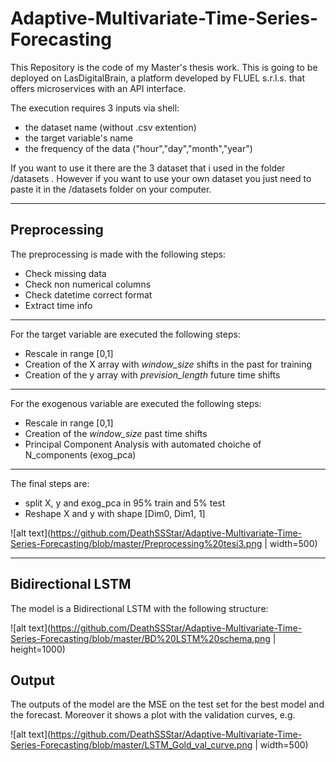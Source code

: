 # Adaptive-Multivariate-Time-Series-Forecasting

This Repository is the code of my Master's thesis work.
This is going to be deployed on LasDigitalBrain, a platform developed by FLUEL s.r.l.s. that offers microservices with an API interface.

The execution requires 3 inputs via shell: 
- the dataset name (without .csv extention)
- the target variable's name
- the frequency of the data ("hour","day","month","year")

If you want to use it there are the 3 dataset that i used in the folder /datasets .
However if you want to use your own dataset you just need to paste it in the /datasets folder on your computer.

---
## Preprocessing
The preprocessing is made with the following steps:
- Check missing data
- Check non numerical columns
- Check datetime correct format
- Extract time info

---
For the target variable are executed the following steps:
- Rescale in range [0,1]
- Creation of the X array with *window_size* shifts in the past for training
- Creation of the y array with *prevision_length* future time shifts

---
For the exogenous variable are executed the following steps:
- Rescale in range [0,1]
- Creation of the *window_size* past time shifts
- Principal Component Analysis with automated choiche of N_components (exog_pca)

---
The final steps are:
- split X, y and exog_pca in 95% train and 5% test
- Reshape X and y with shape [Dim0, Dim1, 1]

![alt text](https://github.com/DeathSSStar/Adaptive-Multivariate-Time-Series-Forecasting/blob/master/Preprocessing%20tesi3.png | width=500)

---
## Bidirectional LSTM
The model is a Bidirectional LSTM with the following structure:

![alt text](https://github.com/DeathSSStar/Adaptive-Multivariate-Time-Series-Forecasting/blob/master/BD%20LSTM%20schema.png | height=1000)

## Output

The outputs of the model are the MSE on the test set for the best model and the forecast.
Moreover it shows a plot with the validation curves, e.g.

![alt text](https://github.com/DeathSSStar/Adaptive-Multivariate-Time-Series-Forecasting/blob/master/LSTM_Gold_val_curve.png | width=500)
